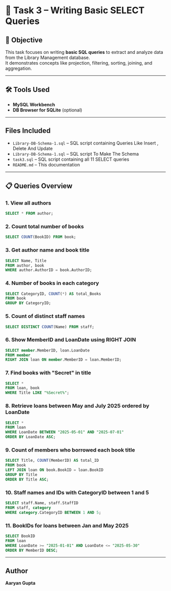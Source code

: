 
# 📘 Task 3 – Writing Basic SELECT Queries

## 🎯 Objective
This task focuses on writing **basic SQL queries** to extract and analyze data from the Library Management database.  
It demonstrates concepts like projection, filtering, sorting, joining, and aggregation.

---

## 🛠 Tools Used
- **MySQL Workbench**
- **DB Browser for SQLite** (optional)

---

##  Files Included
- `Library-DB-Schema-1.sql` – SQL script containing Queries Like Insert , Delete And Update
- `Library-DB-Schema-1.sql` – SQL script To Make The Schema
- `task3.sql` – SQL script containing all 11 SELECT queries
- `README.md` – This documentation


---

## 📋 Queries Overview

### 1. View all authors
```sql
SELECT * FROM author;
```

### 2. Count total number of books
```sql
SELECT COUNT(BookID) FROM book;
```

### 3. Get author name and book title
```sql
SELECT Name, Title 
FROM author, book 
WHERE author.AuthorID = book.AuthorID;
```

### 4. Number of books in each category
```sql
SELECT CategoryID, COUNT(*) AS total_Books 
FROM book 
GROUP BY CategoryID;
```

### 5. Count of distinct staff names
```sql
SELECT DISTINCT COUNT(Name) FROM staff;
```

### 6. Show MemberID and LoanDate using RIGHT JOIN
```sql
SELECT member.MemberID, loan.LoanDate 
FROM member 
RIGHT JOIN loan ON member.MemberID = loan.MemberID;
```

### 7. Find books with "Secret" in title
```sql
SELECT * 
FROM loan, book 
WHERE Title LIKE "%Secret%";
```

### 8. Retrieve loans between May and July 2025 ordered by LoanDate
```sql
SELECT * 
FROM loan 
WHERE LoanDate BETWEEN "2025-05-01" AND "2025-07-01" 
ORDER BY LoanDate ASC;
```

### 9. Count of members who borrowed each book title
```sql
SELECT Title, COUNT(MemberID) AS total_ID 
FROM book 
LEFT JOIN loan ON book.BookID = loan.BookID 
GROUP BY Title 
ORDER BY Title ASC;
```

### 10. Staff names and IDs with CategoryID between 1 and 5
```sql
SELECT staff.Name, staff.StaffID 
FROM staff, category 
WHERE category.CategoryID BETWEEN 1 AND 5;
```

### 11. BookIDs for loans between Jan and May 2025
```sql
SELECT BookID 
FROM loan 
WHERE LoanDate >= "2025-01-01" AND LoanDate <= "2025-05-30" 
ORDER BY MemberID DESC;
```

---

##  Author

**Aaryan Gupta**  
